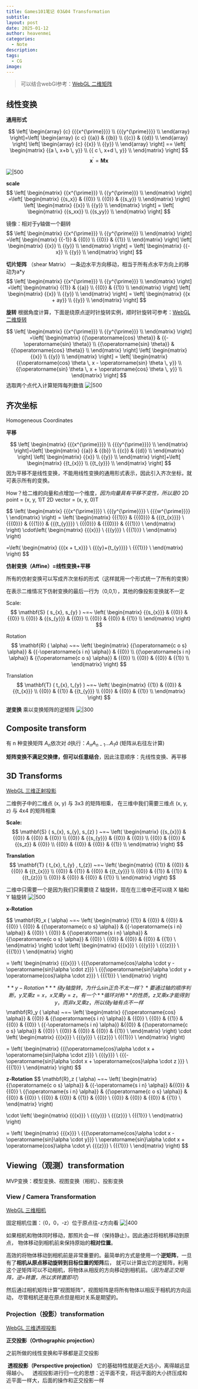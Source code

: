 ```yaml
---
title: Games101笔记 03&04 Transformation
subtitle: 
layout: post
date: 2025-01-12
author: heavenmei
categories:
  - Note
description: 
tags:
  - CG
image:
---
```

> 可以结合webGl参考：[WebGL 二维矩阵](https://webglfundamentals.org/webgl/lessons/zh_cn/webgl-2d-matrices.html)

## 线性变换

**通用形式**


$$
\left[ \begin{array} {c} {{{x^{\prime}}}} \\ {{{y^{\prime}}}} \\ \end{array} \right]=\left[ \begin{array} {c c} {{a}} & {{b}} \\ {{c}} & {{d}} \\ \end{array} \right] \left[ \begin{array} {c} {{x}} \\ {{y}} \\ \end{array} \right] 
== \left[ \begin{matrix} {{a \, x+b \, y}} \\ {{ c \, x+d \, y}} \\ \end{matrix} \right] 
$$
$$
\mathbf{x}^{\prime}=\mathbf{M} \mathbf{x} 
$$

![|500](assets/2025-01-11-Games101-03-Transformation-20250111124931.png)

**scale**
$$
\left[ \begin{matrix} {{x^{\prime}}} \\ {{y^{\prime}}} \\ \end{matrix} \right]
=\left[ \begin{matrix} {{s_x}} & {{0}} \\ {{0}} & {{s_y}} \\ \end{matrix} \right] \left[ \begin{matrix} {{x}} \\ {{y}} \\ \end{matrix} \right]  
= \left[ \begin{matrix} {{s_xx}} \\ {{s_yy}} \\ \end{matrix} \right] 
$$

镜像：相对于y轴做一个翻转
$$
\left[ \begin{matrix} {{x^{\prime}}} \\ {{y^{\prime}}} \\ \end{matrix} \right]
=\left[ \begin{matrix} {{-1}} & {{0}} \\ {{0}} & {{1}} \\ \end{matrix} \right] \left[ \begin{matrix} {{x}} \\ {{y}} \\ \end{matrix} \right]  
= \left[ \begin{matrix} {{-x}} \\ {{y}} \\ \end{matrix} \right] 
$$


**切片矩阵** （shear Matrix）
一条边水平方向移动，相当于所有点水平方向上的移动为a\*y
$$
\left[ \begin{matrix} {{x^{\prime}}} \\ {{y^{\prime}}} \\ \end{matrix} \right]
=\left[ \begin{matrix} {{1}} & {{a}} \\ {{0}} & {{1}} \\ \end{matrix} \right] \left[ \begin{matrix} {{x}} \\ {{y}} \\ \end{matrix} \right]  
= \left[ \begin{matrix} {{x + ay}} \\ {{y}} \\ \end{matrix} \right] 
$$


**旋转**
根据角度计算，下面是绕原点逆时针旋转实例，顺时针旋转可参考：[WebGL 二维旋转](https://webglfundamentals.org/webgl/lessons/zh_cn/webgl-2d-rotation.html)

$$
\left[ \begin{matrix} {{x^{\prime}}} \\ {{y^{\prime}}} \\ \end{matrix} \right]
=\left[ \begin{matrix} {{\operatorname{cos} \theta}} & {{-\operatorname{sin} \theta}} \\ {{\operatorname{sin} \theta}} & {{\operatorname{cos} \theta}} \\ \end{matrix} \right] \left[ \begin{matrix} {{x}} \\ {{y}} \\ \end{matrix} \right]  
= \left[ \begin{matrix} {{\operatorname{cos} \theta \, x - \operatorname{sin} \theta \, y}} \\ {{\operatorname{sin} \theta \, x + \operatorname{cos} \theta \, y}} \\ \end{matrix} \right] 
$$
选取两个点代入计算矩阵每列数值
![|500](assets/2025-01-11-Games101-03-Transformation-20250111011442.png)

## 齐次坐标
Homogeneous Coordinates


**平移**

$$
\left[ \begin{matrix} {{{x^{\prime}}}} \\ {{{y^{\prime}}}} \\ \end{matrix} \right]=\left[ \begin{matrix} {{a}} & {{b}} \\ {{c}} & {{d}} \\ \end{matrix} \right] \left[ \begin{matrix} {{x}} \\ {{y}} \\ \end{matrix} \right]+\left[ \begin{matrix} {{t_{x}}} \\ {{t_{y}}} \\ \end{matrix} \right] 
$$
因为平移不是线性变换，不能用线性变换的通用形式表示，因此引入齐次坐标，就可表示所有的变换。

How？给二维的向量和点增加一个维度，*因为向量具有平移不变性，所以是0*
2D point = (x, y, 1)T 
2D vector = (x, y, 0)T

$$
\left( \begin{matrix} {{{x^{\prime}}}} \\ {{{y^{\prime}}}} \\ {{{w^{\prime}}}} \\ \end{matrix} \right) 
= \left( \begin{matrix} {{{1}}} & {{{0}}} & {{{t_{x}}}} \\ {{{0}}} & {{{1}}} & {{{t_{y}}}} \\ {{{0}}} & {{{0}}} & {{{1}}} \\ \end{matrix} \right) \cdot\left( \begin{matrix} {{{x}}} \\ {{{y}}} \\ {{{1}}} \\ \end{matrix} \right) 

=\left( \begin{matrix} {{{x + t_x}}} \\ {{{y}+{t_{y}}}} \\ {{{1}}} \\ \end{matrix} \right) 
$$



**仿射变换（Affine）=线性变换+平移**

所有的仿射变换可以写成齐次坐标的形式（这样就用一个形式统一了所有的变换）

在表示二维情况下仿射变换的最后一行为（0,0,1），其他的像投影变换就不一定

Scale:
$$
\mathbf{S} ( s_{x}, s_{y} ) 
~=~ \left( \begin{matrix} {{s_{x}}} & {{0}} & {{0}} \\ {{0}} & {{s_{y}}} & {{0}} \\ {{0}} & {{0}} & {{1}} \\ \end{matrix} \right) 
$$

Rotation
$$
\mathbf{R} ( \alpha) 
~=~ \left( \begin{matrix} {{\operatorname{c o s} \alpha}} & {{-\operatorname{s i n} \alpha}} & {{0}} \\ {{\operatorname{s i n} \alpha}} & {{\operatorname{c o s} \alpha}} & {{0}} \\ {{0}} & {{0}} & {{1}} \\ \end{matrix} \right) 
$$


Translation
$$
\mathbf{T} ( t_{x}, t_{y} ) 
~=~ \left( \begin{matrix} {{1}} & {{0}} & {{t_{x}}} \\ {{0}} & {{1}} & {{t_{y}}} \\ {{0}} & {{0}} & {{1}} \\ \end{matrix} \right) 
$$

**逆变换**
乘以变换矩阵的逆矩阵
![|300](assets/2025-01-11-Games101-03-Transformation-20250111013325.png)

## Composite transform
有 n 种变换矩阵 ${A_n}$依次对 $\hat a$执行：$A_n A_{n−1} \dots A_1 \hat a$ (矩阵从右往左计算)

**矩阵变换不满足交换律，但可以任意结合**，因此注意顺序：先线性变换、再平移



## 3D Transforms

[WebGL 三维正射投影](https://webglfundamentals.org/webgl/lessons/zh_cn/webgl-3d-orthographic.html)

二维例子中的二维点 (x, y) 与 3x3 的矩阵相乘， 在三维中我们需要三维点 (x, y, z) 与 4x4 的矩阵相乘

**Scale:**
$$
\mathbf{S} ( s_{x}, s_{y}, s_{z} ) 
~=~ \left( \begin{matrix} 
{{s_{x}}} & {{0}} & {{0}} & {{0}} \\ 
{{0}} & {{s_{y}}} & {{0}} & {{0}} \\ 
{{0}} & {{0}} & {{s_z}} & {{0}} \\ 
{{0}} & {{0}} & {{0}} & {{1}} \\ 
\end{matrix} \right) 
$$

**Translation**
$$
\mathbf{T} ( t_{x}, t_{y} , t_{z}) 
~=~ \left( \begin{matrix} 
{{1}} & {{0}} & {{0}} & {{t_{x}}} \\ 
{{0}} & {{1}} & {{0}} & {{t_{y}}} \\ 
{{0}} & {{1}} & {{1}} & {{t_{z}}} \\ 
{{0}} & {{0}} & {{0}} & {{1}} \\ 
\end{matrix} \right) 
$$

二维中只需要一个是因为我们只需要绕 Z 轴旋转，现在在三维中还可以绕 X 轴和 Y 轴旋转
![|500](assets/2025-01-11-Games101-03+04-Transformation-20250111021331.png)

**x-Rotation**

$$
\mathbf{R}_x ( \alpha) 
~=~ \left( \begin{matrix} 
{{1}} & {{0}} & {{0}} & {{0}} \\ 
{{0}} & {{\operatorname{c o s} \alpha}} & {{-\operatorname{s i n} \alpha}} & {{0}} \\ 
{{0}} & {{\operatorname{s i n} \alpha}} & {{\operatorname{c o s} \alpha}} & {{0}} \\ 
{{0}} & {{0}} & {{0}} & {{1}} \\ 
\end{matrix} \right) 
\cdot \left( \begin{matrix} {{{x}}} \\ {{{y}}} \\ {{{z}}} \\ {{{1}}} \\ \end{matrix} \right) 

=  \left( \begin{matrix} {{{x}}} \\ 
{{{\operatorname{cos}\alpha \cdot y -\operatorname{sin}\alpha \cdot  z}}} \\ 
{{{\operatorname{sin}\alpha \cdot y + \operatorname{cos}\alpha \cdot z}}} \\ {{{1}}} \\ \end{matrix} \right) 

$$
**y-Rotation**
*绕y轴旋转，为什么sin 正负不太一样？*  
要通过轴的顺序判断，y 叉乘 z = x，x 叉乘 y = z，有一个**循环对称**的性质，z叉乘x才能得到y，而非x叉乘z，所以绕y轴有点不一样
$$
\mathbf{R}_y ( \alpha) 
~=~ \left( \begin{matrix} 
 {{\operatorname{cos} \alpha}} & {{0}} & {{\operatorname{s i n} \alpha}} & {{0}} \\ 
{{0}} & {{1}} & {{0}} & {{0}} \\ 
{{-\operatorname{s i n} \alpha}} &{{0}} &  {{\operatorname{c o s} \alpha}} & {{0}} \\ 
{{0}} & {{0}} & {{0}} & {{1}} \\ 
\end{matrix} \right) 
\cdot \left( \begin{matrix} {{{x}}} \\ {{{y}}} \\ {{{z}}} \\ {{{1}}} \\ \end{matrix} \right) 

=  \left( \begin{matrix} {{{\operatorname{cos}\alpha \cdot x + \operatorname{sin}\alpha \cdot z}}} \\ 
{{{y}}} \\ 
{{{- \operatorname{sin}\alpha \cdot x + \operatorname{cos}\alpha \cdot z }}} \\ {{{1}}} \\ \end{matrix} \right) 
$$

**z-Rotation**
$$
\mathbf{R}_z ( \alpha) 
~=~ \left( \begin{matrix} 
{{\operatorname{c o s} \alpha}} & {{-\operatorname{s i n} \alpha}} &{{0}} & {{0}} \\ 
{{\operatorname{s i n} \alpha}} & {{\operatorname{c o s} \alpha}} & {{0}} & {{0}} \\ 
{{0}} & {{0}} & {{1}} & {{0}} \\ 
{{0}} & {{0}} & {{0}} & {{1}} \\ 
\end{matrix} \right) 

\cdot \left( \begin{matrix} {{{x}}} \\ {{{y}}} \\ {{{z}}} \\ {{{1}}} \\ \end{matrix} \right) 

=  \left( \begin{matrix} {{{x}}} \\ 
{{{\operatorname{cos}\alpha \cdot x -\operatorname{sin}\alpha \cdot  y}}} \\ 
\operatorname{sin}\alpha \cdot x + \operatorname{cos}\alpha \cdot y\\
{{{z}}} \\ {{{1}}} \\ \end{matrix} \right) 
$$

## Viewing（观测）transformation

MVP变换：模型变换、视图变换（相机）、投影变换


### View / Camera Transformation
[WebGL 三维相机](https://webglfundamentals.org/webgl/lessons/zh_cn/webgl-3d-camera.html)

固定相机位置：（0，0，-z）位于原点往-z方向看
![|400](assets/2025-01-11-Games101-03+04-Transformation-20250111024522.png)

如果相机和物体同时移动，那照片会一样（保持静止）。因此通过将相机移动到原点， 物体移动到相机前来保持原始的**相对位置**。

高效的将物体移动到相机前是非常重要的。最简单的方式是使用一个**逆矩阵**，一旦有了**相机从原点移动旋转到目标位置的矩阵**后， 就可以计算出它的逆矩阵，利用这个逆矩阵可以不动相机，将物体从相反的方向移动到相机前。（*因为是正交矩阵，逆=转置，所以求转置即可*）

然后通过相机矩阵计算“视图矩阵”，视图矩阵是将所有物体以相反于相机的方向运动， 尽管相机还是在原点但是相对关系是期望的。



### Projection（投影）transformation

[WebGL 三维透视投影](https://webglfundamentals.org/webgl/lessons/zh_cn/webgl-3d-perspective.html)

**正交投影（Orthographic projection）**

之前所做的线性变换和平移都是正交投影


 **透视投影（Perspective projection）**
它的基础特性就是近大远小，离得越远显得越小。
 
 透视投影进行归一化的思想：近平面不变，将远平面的大小挤压成和近平面一样大，后面的操作和正交投影一样
